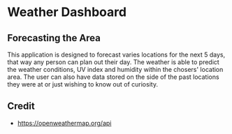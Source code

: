 # Weather Dashboard 

## Forecasting the Area

This application is designed to forecast varies locations for the next 5 days, that way any person can plan out their day. The weather is able to predict the weather conditions, UV index and humidity within the chosers' location area. The user can also have data stored on the side of the past locations they were at or just wishing to know out of curiosity.

## Credit
- https://openweathermap.org/api

